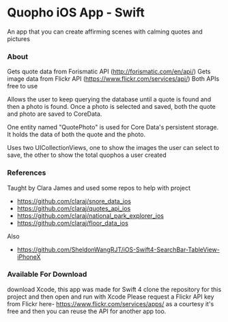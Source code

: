 # Quopho iOS App - Swift
An app that you can create affirming scenes with calming quotes and pictures

### About
Gets quote data from Forismatic API (http://forismatic.com/en/api/)
Gets image data from Flickr API (https://www.flickr.com/services/api/) 
Both APIs free to use

Allows the user to keep querying the database until a quote is found and then a photo is found.
Once a photo is selected and saved, both the quote and photo are saved to CoreData.

One entity named "QuotePhoto" is used for Core Data's persistent storage. It holds the data of both the quote and the photo.

Uses two UICollectionViews, one to show the images the user can select to save, the other to show the total quophos a user created

### References
Taught by Clara James and used some repos to help with project
- https://github.com/claraj/snore_data_ios
- https://github.com/claraj/quotes_api_ios
- https://github.com/claraj/national_park_explorer_ios
- https://github.com/claraj/floor_data_ios

Also
- https://github.com/SheldonWangRJT/iOS-Swift4-SearchBar-TableView-iPhoneX

### Available For Download
download Xcode, this app was made for Swift 4
clone the repository for this project and then open and run with Xcode
Please request a Flickr API key from Flickr here- https://www.flickr.com/services/apps/ as a courtesy 
it's free and then you can reuse the API for another app too.


